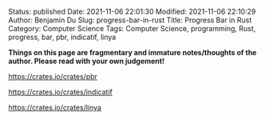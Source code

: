 Status: published
Date: 2021-11-06 22:01:30
Modified: 2021-11-06 22:10:29
Author: Benjamin Du
Slug: progress-bar-in-rust
Title: Progress Bar in Rust
Category: Computer Science
Tags: Computer Science, programming, Rust, progress, bar, pbr, indicatif, linya

**Things on this page are fragmentary and immature notes/thoughts of the author. Please read with your own judgement!**

https://crates.io/crates/pbr

https://crates.io/crates/indicatif

https://crates.io/crates/linya